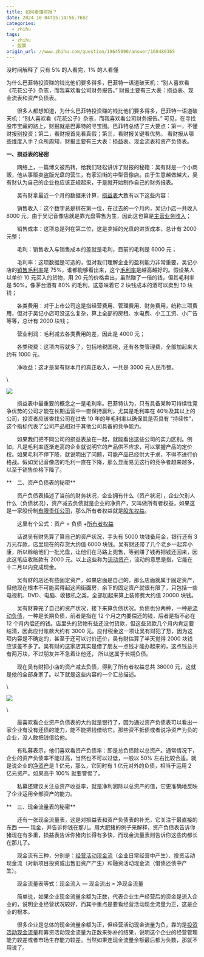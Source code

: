 ```yaml
---
title: 如何看懂财报？
date: 2024-10-04T15:14:56.768Z
categories:
  - zhihu
tags:
  - zhihu
  - 股票
origin_url: //www.zhihu.com/question/19645090/answer/168480365
---
```

没时间解释了 只有 5% 的人看完，1% 的人看懂

为什么巴菲特投资赚的钱比他们要多得多，巴菲特一语道破天机：“别人喜欢看《花花公子》杂志，而我喜欢看公司财务报告。” 财报主要有三大表：损益表、现金流表和资产负债表。

　　很多人都想知道，为什么巴菲特投资赚的钱比他们要多得多，巴菲特一语道破天机：“别人喜欢看《花花公子》杂志，而我喜欢看公司财务报告。” 可见，在寻找股市宝藏的路上，财报就是巴菲特的寻宝图。巴菲特总结了三大要点：第一，不懂财报别投资；第二，看财报首先看真假；第三，看财报关键看优势。 看财报从哪些维度入手？众所周知，财报主要有三大表：损益表、现金流表和资产负债表。

**一、损益表的秘密**

　　网络上，一篇博文被热转，给我们轻松讲诉了财报的秘籍：吴有财是一个小商贩，他从事贩卖盗版光盘的营生，有家沿街的中型音像店。由于生意越做越大，吴有财认为自己的企业也应该正规起来，于是就开始制作自己的财务报表。

　　吴有财拿最近一个月的数据来计算，[损益表](https://zhida.zhihu.com/search?content_id=60701441\&content_type=Answer\&match_order=4\&q=%E6%8D%9F%E7%9B%8A%E8%A1%A8\&zd_token=eyJhbGciOiJIUzI1NiIsInR5cCI6IkpXVCJ9.eyJpc3MiOiJ6aGlkYV9zZXJ2ZXIiLCJleHAiOjE3MjgyMjc2ODQsInEiOiLmjZ_nm4rooagiLCJ6aGlkYV9zb3VyY2UiOiJlbnRpdHkiLCJjb250ZW50X2lkIjo2MDcwMTQ0MSwiY29udGVudF90eXBlIjoiQW5zd2VyIiwibWF0Y2hfb3JkZXIiOjQsInpkX3Rva2VuIjpudWxsfQ._s7tnOARQ4ftGOBoCaOOp3I_B-utsDc57OzwMj8787s\&zhida_source=entity)大致有以下这些内容：

　　销售收入：这个数字总是排在第一位，在过去的一个月内，吴记小店一共收入 8000 元。由于吴记音像店就是靠光盘零售为生，因此这也算是[主营业务收入](https://zhida.zhihu.com/search?content_id=60701441\&content_type=Answer\&match_order=1\&q=%E4%B8%BB%E8%90%A5%E4%B8%9A%E5%8A%A1%E6%94%B6%E5%85%A5\&zd_token=eyJhbGciOiJIUzI1NiIsInR5cCI6IkpXVCJ9.eyJpc3MiOiJ6aGlkYV9zZXJ2ZXIiLCJleHAiOjE3MjgyMjc2ODQsInEiOiLkuLvokKXkuJrliqHmlLblhaUiLCJ6aGlkYV9zb3VyY2UiOiJlbnRpdHkiLCJjb250ZW50X2lkIjo2MDcwMTQ0MSwiY29udGVudF90eXBlIjoiQW5zd2VyIiwibWF0Y2hfb3JkZXIiOjEsInpkX3Rva2VuIjpudWxsfQ.kwbAif3Naha4gP9CnMq-LtiBZ_YA9PhAcMqK4Cz_u_8\&zhida_source=entity)；

　　销售成本：这项总是列在第二位，这是卖掉的光盘的进货成本，总计有 2000 元整；

　　毛利：销售收入与销售成本的差就是毛利，目前的毛利是 6000 元；

　　毛利率：这项数据是可选的，但对我们理解企业的盈利能力非常重要，吴记小店的[销售毛利率](https://zhida.zhihu.com/search?content_id=60701441\&content_type=Answer\&match_order=1\&q=%E9%94%80%E5%94%AE%E6%AF%9B%E5%88%A9%E7%8E%87\&zd_token=eyJhbGciOiJIUzI1NiIsInR5cCI6IkpXVCJ9.eyJpc3MiOiJ6aGlkYV9zZXJ2ZXIiLCJleHAiOjE3MjgyMjc2ODQsInEiOiLplIDllK7mr5vliKnnjociLCJ6aGlkYV9zb3VyY2UiOiJlbnRpdHkiLCJjb250ZW50X2lkIjo2MDcwMTQ0MSwiY29udGVudF90eXBlIjoiQW5zd2VyIiwibWF0Y2hfb3JkZXIiOjEsInpkX3Rva2VuIjpudWxsfQ.pLzXGCEJt4YXrNiCgfclaiqq5-VviiqylhtsoU66c6U\&zhida_source=entity)是 75%，谁都能够看出来，这个[毛利率](https://zhida.zhihu.com/search?content_id=60701441\&content_type=Answer\&match_order=3\&q=%E6%AF%9B%E5%88%A9%E7%8E%87\&zd_token=eyJhbGciOiJIUzI1NiIsInR5cCI6IkpXVCJ9.eyJpc3MiOiJ6aGlkYV9zZXJ2ZXIiLCJleHAiOjE3MjgyMjc2ODQsInEiOiLmr5vliKnnjociLCJ6aGlkYV9zb3VyY2UiOiJlbnRpdHkiLCJjb250ZW50X2lkIjo2MDcwMTQ0MSwiY29udGVudF90eXBlIjoiQW5zd2VyIiwibWF0Y2hfb3JkZXIiOjMsInpkX3Rva2VuIjpudWxsfQ.M7v7qPZA-9CIkTy4cmUsic8FRzAQ1-FZPv946T6BSAY\&zhida_source=entity)是越高越好的。假设某人以单价 10 元买入的货物，用 20 元的价格卖出，虽然赚了一倍的钱，但其毛利率是 50%，像茅台酒有 80% 的毛利，这意味着它 2 块钱成本的酒可以卖到 10 块钱；

　　各类费用：对于上市公司这是指经营费用、管理费用、财务费用，统称三项费用，但对于吴记小店可没这么复杂，算上全部的房租、水电费、小工工资、小广告等等，总计有 2000 块钱；

　　营业利润：毛利减去各类费用的差，因此是 4000 元；

　　各类税费：这项内容就多了，包括地税国税，还有各类管理费，全部加起来大约有 1000 元。

　　净收益：这才是吴有财本月的真正收入，一共是 3000 元人民币整。

\


![](https://picx.zhimg.com/50/v2-8ab1a53146d86b1c275c52edb3bfca68_720w.jpg?source=2c26e567)

　　损益表中最重要的概念之一是毛利率。巴菲特认为，只有具备某种可持续性竞争优势的公司才能在长期运营中一直保持赢利，尤其是毛利率在 40％及其以上的公司，投资者应该查找公司在过去 10 年的年毛利率以确保其是否具有 “持续性”，这个指标代表了公司产品相对于其他公司具备的竞争能力。

　　如果我们把不同公司的损益表放在一起，就能看出这些公司的实力区别。例如，凡是毛利率逐渐走高的企业就说明它的产品供不应求，可以掌握产品的定价权。如果毛利不停下降，就说明出了问题，可能产品已经供大于求，不得不进行价格战。假如吴记音像店的毛利一直在下降，那么显而易见这行的竞争者越来越多，以至于销售价格下降了。

**　二、资产负债表的秘密**

　　资产负债表描述了当前的财务状况，企业拥有什么（资产状况），企业欠别人什么（负债状况），资产减去负债就是企业的净资产，又叫做所有者权益，如果这是一家股份制[有限责任公司](https://zhida.zhihu.com/search?content_id=60701441\&content_type=Answer\&match_order=1\&q=%E6%9C%89%E9%99%90%E8%B4%A3%E4%BB%BB%E5%85%AC%E5%8F%B8\&zd_token=eyJhbGciOiJIUzI1NiIsInR5cCI6IkpXVCJ9.eyJpc3MiOiJ6aGlkYV9zZXJ2ZXIiLCJleHAiOjE3MjgyMjc2ODQsInEiOiLmnInpmZDotKPku7vlhazlj7giLCJ6aGlkYV9zb3VyY2UiOiJlbnRpdHkiLCJjb250ZW50X2lkIjo2MDcwMTQ0MSwiY29udGVudF90eXBlIjoiQW5zd2VyIiwibWF0Y2hfb3JkZXIiOjEsInpkX3Rva2VuIjpudWxsfQ.GNuPxhNZEpT8-EdmYj7ZOT1kNnXPK9Y2Ah5dmd2DCGw\&zhida_source=entity)，那么所有者权益就是[股东权益](https://zhida.zhihu.com/search?content_id=60701441\&content_type=Answer\&match_order=1\&q=%E8%82%A1%E4%B8%9C%E6%9D%83%E7%9B%8A\&zd_token=eyJhbGciOiJIUzI1NiIsInR5cCI6IkpXVCJ9.eyJpc3MiOiJ6aGlkYV9zZXJ2ZXIiLCJleHAiOjE3MjgyMjc2ODQsInEiOiLogqHkuJzmnYPnm4oiLCJ6aGlkYV9zb3VyY2UiOiJlbnRpdHkiLCJjb250ZW50X2lkIjo2MDcwMTQ0MSwiY29udGVudF90eXBlIjoiQW5zd2VyIiwibWF0Y2hfb3JkZXIiOjEsInpkX3Rva2VuIjpudWxsfQ.tHBMpPWBOWpXeuPmmjHdl-8abRmczuyM2D79mgGG1kg\&zhida_source=entity)。

　　这里有个公式：资产 = 负债 +[所有者权益](https://zhida.zhihu.com/search?content_id=60701441\&content_type=Answer\&match_order=3\&q=%E6%89%80%E6%9C%89%E8%80%85%E6%9D%83%E7%9B%8A\&zd_token=eyJhbGciOiJIUzI1NiIsInR5cCI6IkpXVCJ9.eyJpc3MiOiJ6aGlkYV9zZXJ2ZXIiLCJleHAiOjE3MjgyMjc2ODQsInEiOiLmiYDmnInogIXmnYPnm4oiLCJ6aGlkYV9zb3VyY2UiOiJlbnRpdHkiLCJjb250ZW50X2lkIjo2MDcwMTQ0MSwiY29udGVudF90eXBlIjoiQW5zd2VyIiwibWF0Y2hfb3JkZXIiOjMsInpkX3Rva2VuIjpudWxsfQ.ZoB8Fia8py9N_v-4uCAD72fc58g3i9cpCXvU9yheONE\&zhida_source=entity)

　　话说吴有财先算了算自己的资产状况，手头有 5000 块钱备用金，银行还有 3 万元存款，店里现在的存货大约值 6000 块钱。吴有财还带了几个老乡一起奔小康，所以赊给他们一批光盘，让他们在马路上兜售，等到赚了钱再把钱还回来，因此这笔应收账款有 2000 元。以上这些称为[流动资产](https://zhida.zhihu.com/search?content_id=60701441\&content_type=Answer\&match_order=1\&q=%E6%B5%81%E5%8A%A8%E8%B5%84%E4%BA%A7\&zd_token=eyJhbGciOiJIUzI1NiIsInR5cCI6IkpXVCJ9.eyJpc3MiOiJ6aGlkYV9zZXJ2ZXIiLCJleHAiOjE3MjgyMjc2ODQsInEiOiLmtYHliqjotYTkuqciLCJ6aGlkYV9zb3VyY2UiOiJlbnRpdHkiLCJjb250ZW50X2lkIjo2MDcwMTQ0MSwiY29udGVudF90eXBlIjoiQW5zd2VyIiwibWF0Y2hfb3JkZXIiOjEsInpkX3Rva2VuIjpudWxsfQ.l2db66YRobQT01cVMBkxxeGN-A0caE0yQgCu_3_7hGI\&zhida_source=entity)，流动的意思是指，它能在十二月以内变成现金。

　　吴有财的店还有些固定资产，如果店面是自己的，那么店面就属于固定资产，但他现在根本不可能买得起这间街面房，余下的固定资产就很有限了，只包括一些电视机、DVD、电脑、收银机之类，全部加起来算上装修费大约值 20000 块钱。

　　吴有财算完了自己的资产状况，接下来算负债状况。负债也分两种，一种是[流动负债](https://zhida.zhihu.com/search?content_id=60701441\&content_type=Answer\&match_order=1\&q=%E6%B5%81%E5%8A%A8%E8%B4%9F%E5%80%BA\&zd_token=eyJhbGciOiJIUzI1NiIsInR5cCI6IkpXVCJ9.eyJpc3MiOiJ6aGlkYV9zZXJ2ZXIiLCJleHAiOjE3MjgyMjc2ODQsInEiOiLmtYHliqjotJ_lgLoiLCJ6aGlkYV9zb3VyY2UiOiJlbnRpdHkiLCJjb250ZW50X2lkIjo2MDcwMTQ0MSwiY29udGVudF90eXBlIjoiQW5zd2VyIiwibWF0Y2hfb3JkZXIiOjEsInpkX3Rva2VuIjpudWxsfQ.jIIcgn3z3pdnDiG9eb0b2X633OFnlmwX91Y2czKu21E\&zhida_source=entity)，一种是长期负债，前者是指在 12 个月之内要偿还的钱，后者是指不必在 12 个月内偿还的钱。店里头的货物有些还没付货款，但这些货款几个月内肯定要结清，因此应付账款大约有 3000 元。应付税金这一项让吴有财犯了愁，因为这项内容是不确定的，甚至于还可以讨价还价，吴有财估算了半天觉得 2000 块钱应该差不多了。吴有财的这家店其实是借了朋友一点钱才能办起来的，这点钱总共有两万块，不过朋友并不急着让他还， 所以这属于长期负债。

　　现在吴有财把小店的资产减去负债，得到了所有者权益总共 38000 元，这就是他的全部身家了。以下就是这些内容的一个汇总描述。

\


![](https://pic1.zhimg.com/50/v2-f6690df8cee1c1ecf1c75cd6603217d8_720w.jpg?source=2c26e567)

\


　　最喜欢看企业资产负债表的大约就是银行了，因为通过资产负债表可以看出一家企业有没有还债的能力，能不能把钱借给它。那些资不抵债或者说净资产为负的企业，没人敢把钱借给他。

　　有私募表示，他们喜欢看资产负债率：即是总负债除以总资产。通常情况下，企业的资产负债率不能过高，当然也不可以过低，一般以 50% 左右比较合适。就是说企业的[净资产](https://zhida.zhihu.com/search?content_id=60701441\&content_type=Answer\&match_order=3\&q=%E5%87%80%E8%B5%84%E4%BA%A7\&zd_token=eyJhbGciOiJIUzI1NiIsInR5cCI6IkpXVCJ9.eyJpc3MiOiJ6aGlkYV9zZXJ2ZXIiLCJleHAiOjE3MjgyMjc2ODQsInEiOiLlh4DotYTkuqciLCJ6aGlkYV9zb3VyY2UiOiJlbnRpdHkiLCJjb250ZW50X2lkIjo2MDcwMTQ0MSwiY29udGVudF90eXBlIjoiQW5zd2VyIiwibWF0Y2hfb3JkZXIiOjMsInpkX3Rva2VuIjpudWxsfQ.jQCu9XOxm0uskfB8iFAW-463_vj9wiheHvQNFuqUxkA\&zhida_source=entity)是 1 亿元，那么，它同时有 1 亿元对外的负债，相当于运用 2 亿元资产。如果高于 100% 就要警惕了。

　　私募还建议关注总资产收益率，就是净利润除以总资产的值，它更准确地反映了企业运用全部资产的能力。

**　三、现金流量表的秘密**

　　还有一张现金流量表，这是对损益表和资产负债表的补充，它关注于最直接的东西 —— 现金，并告诉你钱在那儿。用大肥猪的例子来解释，资产负债表告诉你猪现在有多重，损益表告诉你猪肉长得有多快，而现金流量表则告诉你这些肉都长在那儿了。

　　现金流有三种，分别是：[经营活动现金流](https://zhida.zhihu.com/search?content_id=60701441\&content_type=Answer\&match_order=1\&q=%E7%BB%8F%E8%90%A5%E6%B4%BB%E5%8A%A8%E7%8E%B0%E9%87%91%E6%B5%81\&zd_token=eyJhbGciOiJIUzI1NiIsInR5cCI6IkpXVCJ9.eyJpc3MiOiJ6aGlkYV9zZXJ2ZXIiLCJleHAiOjE3MjgyMjc2ODQsInEiOiLnu4_okKXmtLvliqjnjrDph5HmtYEiLCJ6aGlkYV9zb3VyY2UiOiJlbnRpdHkiLCJjb250ZW50X2lkIjo2MDcwMTQ0MSwiY29udGVudF90eXBlIjoiQW5zd2VyIiwibWF0Y2hfb3JkZXIiOjEsInpkX3Rva2VuIjpudWxsfQ.vm7iN3ZgaXYxE0H0JDMheKBtcphcKW1t14smlPx1vCM\&zhida_source=entity)（企业日常经营中产生）、投资活动现金流（对新项目投资或出售旧资产产生）和融资活动现金流（借债还债中产生）。

　　现金流量表等式：现金流入 — 现金流出 = 净现金流量

　　简单说，如果企业现金流量余额为正数，代表企业生产经营后的资金是流入企业的，说明企业经营状况较好，而其中重点是要看经营活动现金流量为正，这是企业的根本。

　　很多企业是总体的现金流量余额为正，但经营活动现金流量为负，靠的是[投资活动现金流量](https://zhida.zhihu.com/search?content_id=60701441\&content_type=Answer\&match_order=1\&q=%E6%8A%95%E8%B5%84%E6%B4%BB%E5%8A%A8%E7%8E%B0%E9%87%91%E6%B5%81%E9%87%8F\&zd_token=eyJhbGciOiJIUzI1NiIsInR5cCI6IkpXVCJ9.eyJpc3MiOiJ6aGlkYV9zZXJ2ZXIiLCJleHAiOjE3MjgyMjc2ODQsInEiOiLmipXotYTmtLvliqjnjrDph5HmtYHph48iLCJ6aGlkYV9zb3VyY2UiOiJlbnRpdHkiLCJjb250ZW50X2lkIjo2MDcwMTQ0MSwiY29udGVudF90eXBlIjoiQW5zd2VyIiwibWF0Y2hfb3JkZXIiOjEsInpkX3Rva2VuIjpudWxsfQ.GRGEtHKQ0ab_CHP_xJbDDsKLaXY7pCMwTz2BNhLk_bY\&zhida_source=entity)和筹资活动现金流量为正数来弥补的结果，说明这个企业的经营管理能力较差或者市场生存能力较差。当然如果连现金流量余额最后都为负数，那就不用说了。
